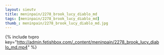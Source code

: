 ```yaml
--- 
layout: sieutv
title: meninpain/2278_brook_lucy_diablo_md
tags: [meninpain/2278_brook_lucy_diablo_md]
thumb_: meninpain/2278_brook_lucy_diablo_md.jpg
---
```

{% include tvpro key="http://admin.fetishbox.com/_content/meninpain/2278_brook_lucy_diablo_md.mp4" %} 
